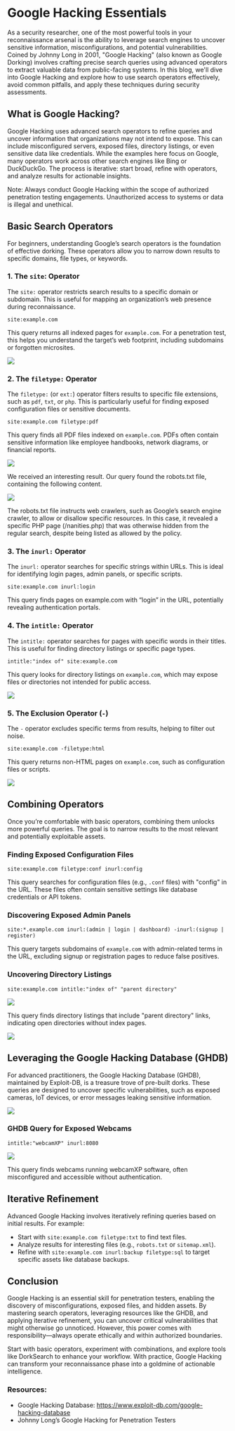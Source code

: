 # Google Hacking Essentials

As a security researcher, one of the most powerful tools in your reconnaissance arsenal is the ability to leverage search engines to uncover sensitive information, misconfigurations, and potential vulnerabilities. Coined by Johnny Long in 2001, "Google Hacking" (also known as Google Dorking) involves crafting precise search queries using advanced operators to extract valuable data from public-facing systems. In this blog, we'll dive into Google Hacking and explore how to use search operators effectively, avoid common pitfalls, and apply these techniques during security assessments.

## What is Google Hacking?

Google Hacking uses advanced search operators to refine queries and uncover information that organizations may not intend to expose. This can include misconfigured servers, exposed files, directory listings, or even sensitive data like credentials. While the examples here focus on Google, many operators work across other search engines like Bing or DuckDuckGo. The process is iterative: start broad, refine with operators, and analyze results for actionable insights.

Note: Always conduct Google Hacking within the scope of authorized penetration testing engagements. Unauthorized access to systems or data is illegal and unethical.

## Basic Search Operators

For beginners, understanding Google’s search operators is the foundation of effective dorking. These operators allow you to narrow down results to specific domains, file types, or keywords.

### 1. The `site`: Operator

The `site:` operator restricts search results to a specific domain or subdomain. This is useful for mapping an organization’s web presence during reconnaissance.

```
site:example.com
```

This query returns all indexed pages for `example.com`. For a penetration test, this helps you understand the target’s web footprint, including subdomains or forgotten microsites.

![](assets/images/1.png)

### 2. The `filetype:` Operator

The `filetype:` (or `ext:`) operator filters results to specific file extensions, such as `pdf`, `txt`, or `php`. This is particularly useful for finding exposed configuration files or sensitive documents.

```
site:example.com filetype:pdf
```

This query finds all PDF files indexed on `example.com`. PDFs often contain sensitive information like employee handbooks, network diagrams, or financial reports.

![](assets/images/2.png)

We received an interesting result. Our query found the robots.txt file, containing the following content.

![](assets/images/3.png)

The robots.txt file instructs web crawlers, such as Google’s search engine crawler, to allow or disallow specific resources. In this case, it revealed a specific PHP page (/nanities.php) that was otherwise hidden from the regular search, despite being listed as allowed by the policy.

### 3. The `inurl:` Operator

The `inurl:` operator searches for specific strings within URLs. This is ideal for identifying login pages, admin panels, or specific scripts.

```
site:example.com inurl:login
```

This query finds pages on example.com with “login” in the URL, potentially revealing authentication portals.

### 4. The `intitle:` Operator

The `intitle:` operator searches for pages with specific words in their titles. This is useful for finding directory listings or specific page types.

```
intitle:"index of" site:example.com
```

This query looks for directory listings on `example.com`, which may expose files or directories not intended for public access.

![](assets/images/5.png)

### 5. The Exclusion Operator (`-`)

The `-` operator excludes specific terms from results, helping to filter out noise.

```
site:example.com -filetype:html
```

This query returns non-HTML pages on `example.com`, such as configuration files or scripts.

![](assets/images/4.png)

## Combining Operators

Once you’re comfortable with basic operators, combining them unlocks more powerful queries. The goal is to narrow results to the most relevant and potentially exploitable assets.

### Finding Exposed Configuration Files

```
site:example.com filetype:conf inurl:config
```

This query searches for configuration files (e.g., `.conf` files) with "config" in the URL. These files often contain sensitive settings like database credentials or API tokens.

### Discovering Exposed Admin Panels

```
site:*.example.com inurl:(admin | login | dashboard) -inurl:(signup | register)
```

This query targets subdomains of `example.com` with admin-related terms in the URL, excluding signup or registration pages to reduce false positives.

### Uncovering Directory Listings

```
site:example.com intitle:"index of" "parent directory"
```

![](assets/images/6.png)

This query finds directory listings that include "parent directory" links, indicating open directories without index pages.

![](assets/images/7.png)

## Leveraging the Google Hacking Database (GHDB)

For advanced practitioners, the Google Hacking Database (GHDB), maintained by Exploit-DB, is a treasure trove of pre-built dorks. These queries are designed to uncover specific vulnerabilities, such as exposed cameras, IoT devices, or error messages leaking sensitive information.

![](assets/images/8.png)

### GHDB Query for Exposed Webcams

```
intitle:"webcamXP" inurl:8080
```

![](assets/images/9.png)

This query finds webcams running webcamXP software, often misconfigured and accessible without authentication.

## Iterative Refinement

Advanced Google Hacking involves iteratively refining queries based on initial results. For example:

- Start with `site:example.com filetype:txt` to find text files.
- Analyze results for interesting files (e.g., `robots.txt` or `sitemap.xml`).
- Refine with `site:example.com inurl:backup filetype:sql` to target specific assets like database backups.

## Conclusion

Google Hacking is an essential skill for penetration testers, enabling the discovery of misconfigurations, exposed files, and hidden assets. By mastering search operators, leveraging resources like the GHDB, and applying iterative refinement, you can uncover critical vulnerabilities that might otherwise go unnoticed. However, this power comes with responsibility—always operate ethically and within authorized boundaries.

Start with basic operators, experiment with combinations, and explore tools like DorkSearch to enhance your workflow. With practice, Google Hacking can transform your reconnaissance phase into a goldmine of actionable intelligence.


### Resources:

- Google Hacking Database: https://www.exploit-db.com/google-hacking-database
- Johnny Long’s Google Hacking for Penetration Testers
